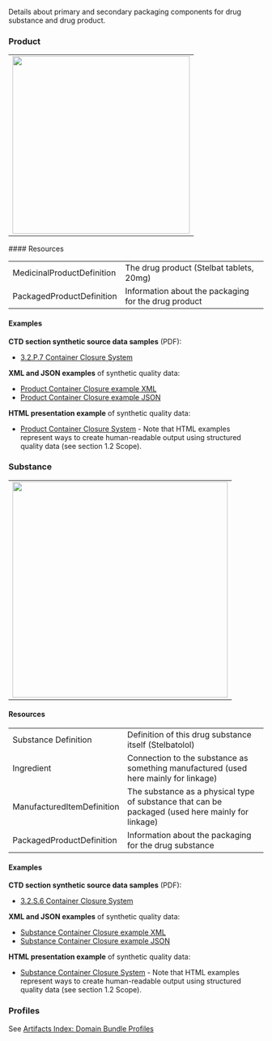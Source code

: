 Details about primary and secondary packaging components for drug substance and drug product.

### Product 

<table>
<tr><td><img src="container_closure_system.png" width="350"/></td></tr>
</table>
#### Resources
<table>
<tr><td>MedicinalProductDefinition</td><td>The drug product (Stelbat tablets, 20mg)</td></tr> 


<tr><td>PackagedProductDefinition</td><td>Information about the packaging for the drug product</td></tr>

</table>

#### Examples
**CTD section synthetic source data samples** (PDF):
- <a href="https://github.com/HL7/uv-dx-pq/raw/master/input/examples-pdf/3.2.P.7_Container_Closure_System.pdf ">3.2.P.7 Container Closure System</a>

**XML and JSON examples** of synthetic quality data:
- <a href="Bundle-bundle-container-closure-system-pq-ex1-prod.xml.html">Product Container Closure example XML</a>
- <a href="Bundle-bundle-container-closure-system-pq-ex1-prod.json.html">Product Container Closure example JSON</a>

**HTML presentation example** of synthetic quality data:
- <a href="container_rend_p.html">Product Container Closure System</a>  - Note that HTML examples represent ways to create human-readable output using structured quality data (see section 1.2 Scope).

### Substance
<table>
<tr><td><img src="container_closure_substance.png" width="425"/></td></tr>
</table>
 
#### Resources
<table>
<tr><td>Substance Definition</td><td>Definition of this drug substance itself (Stelbatolol)</td></tr> 
<tr><td>Ingredient</td><td>Connection to the substance as something manufactured (used here mainly for linkage)</td></tr> 
<tr><td>ManufacturedItemDefinition</td><td>The substance as a physical type of substance that can be packaged (used here mainly for linkage)</td></tr> 
<tr><td>PackagedProductDefinition</td><td>Information about the packaging for the drug substance</td></tr> 
</table>


#### Examples
**CTD section synthetic source data samples** (PDF):
- <a href="https://github.com/HL7/uv-dx-pq/raw/master/input/examples-pdf/3.2.S.6_Container_Closure_System.pdf ">3.2.S.6 Container Closure System</a>

**XML and JSON examples** of synthetic quality data:
- <a href="Bundle-bundle-container-closure-system-pq-ex2-sub.xml.html">Substance Container Closure example XML</a>
- <a href="Bundle-bundle-container-closure-system-pq-ex2-sub.json.html">Substance  Container Closure example JSON</a>

**HTML presentation example** of synthetic quality data:
- <a href="container_rend_s.html">Substance Container Closure System</a>  - Note that HTML examples represent ways to create human-readable output using structured quality data (see section 1.2 Scope).

### Profiles 
See [Artifacts Index: Domain Bundle Profiles](artifacts.html#domain-bundle-profiles)